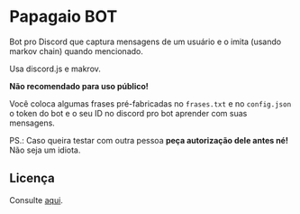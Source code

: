 # Papagaio BOT

Bot pro Discord que captura mensagens de um usuário e o imita (usando markov chain) quando mencionado.

Usa discord.js e makrov.

**Não recomendado para uso público!**

Você coloca algumas frases pré-fabricadas no `frases.txt` e no `config.json` o token do bot e o seu ID no discord pro bot aprender com suas mensagens.

PS.: Caso queira testar com outra pessoa **peça autorização dele antes né!** Não seja um idiota.

## Licença
Consulte [aqui](LICENSE.MD).